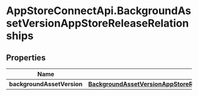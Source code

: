 # AppStoreConnectApi.BackgroundAssetVersionAppStoreReleaseRelationships

## Properties

Name | Type | Description | Notes
------------ | ------------- | ------------- | -------------
**backgroundAssetVersion** | [**BackgroundAssetVersionAppStoreReleaseRelationshipsBackgroundAssetVersion**](BackgroundAssetVersionAppStoreReleaseRelationshipsBackgroundAssetVersion.md) |  | [optional] 


